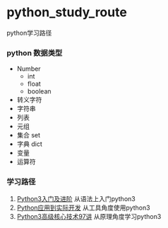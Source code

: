 # python_study_route
python学习路径

### python 数据类型
+ Number
    + int 
    + float 
    + boolean
+ 转义字符
+ 字符串 
+ 列表
+ 元组
+ 集合 set
+ 字典 dict
+ 变量 
+ 运算符


### 学习路径
1. [Python3入门及进阶](https://coding.imooc.com/class/136.html) 从语法上入门python3
2. [Python应用到实际开发](https://coding.imooc.com/class/240.html)  从工具角度使用python3
3. [Python3高级核心技术97讲](https://coding.imooc.com/class/200.html) 从原理角度学习python3 


